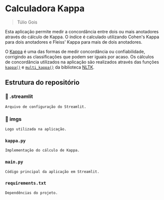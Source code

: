 # Calculadora Kappa
> Túlio Gois

Esta aplicação permite medir a concordância entre dois ou mais anotadores através do cálculo de Kappa. O índice é calculado utilizando Cohen's Kappa para dois anotadores e Fleiss' Kappa para mais de dois anotadores.

O [Kappa](https://pt.wikipedia.org/wiki/Concordância_entre_avaliadores#Estatísticas_Kappa) é uma das formas de medir concordância ou confiabilidade, corrigindo as classificações que podem ser iguais por acaso.
Os cálculos de concordância utilizados na aplicação são realizados através das funções [`kappa()`](https://www.nltk.org/api/nltk.metrics.agreement.html#nltk.metrics.agreement.AnnotationTask.kappa) e [`multi_kappa()`](https://www.nltk.org/api/nltk.metrics.agreement.html#nltk.metrics.agreement.AnnotationTask.multi_kappa) da biblioteca [NLTK](https://www.nltk.org/).

## Estrutura do repositório
### 📁 .streamlit
    Arquivo de configuração do Streamlit.

### 📁 imgs
    Logo utilizada na aplicação.

### `kappa.py`
    Implementação do cálculo de Kappa.

### `main.py`
    Código principal da aplicação em Streamlit.

### `requirements.txt`
    Dependências do projeto.

